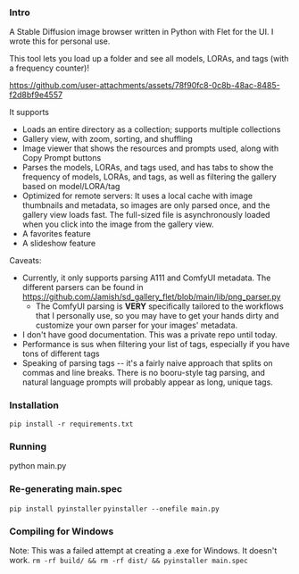 ### Intro

A Stable Diffusion image browser written in Python with Flet for the UI. I wrote this for personal use.

This tool lets you load up a folder and see all models, LORAs, and tags (with a frequency counter)! 

https://github.com/user-attachments/assets/78f90fc8-0c8b-48ac-8485-f2d8bf9e4557

It supports
* Loads an entire directory as a collection; supports multiple collections
* Gallery view, with zoom, sorting, and shuffling
* Image viewer that shows the resources and prompts used, along with Copy Prompt buttons
* Parses the models, LORAs, and tags used, and has tabs to show the frequency of models, LORAs, and tags, as well as filtering the gallery based on model/LORA/tag
* Optimized for remote servers: It uses a local cache with image thumbnails and metadata, so images are only parsed once, and the gallery view loads fast. The full-sized file is asynchronously loaded when you click into the image from the gallery view.
* A favorites feature
* A slideshow feature

Caveats:
* Currently, it only supports parsing A111 and ComfyUI metadata. The different parsers can be found in https://github.com/Jamish/sd_gallery_flet/blob/main/lib/png_parser.py
  * The ComfyUI parsing is **VERY** specifically tailored to the workflows that I personally use, so you may have to get your hands dirty and customize your own parser for your images' metadata.
* I don't have good documentation. This was a private repo until today.
* Performance is sus when filtering your list of tags, especially if you have tons of different tags
* Speaking of parsing tags -- it's a fairly naive approach that splits on commas and line breaks. There is no booru-style tag parsing, and natural language prompts will probably appear as long, unique tags.

### Installation
`pip install -r requirements.txt`

### Running
python main.py

### Re-generating main.spec
`pip install pyinstaller`
`pyinstaller --onefile main.py`

### Compiling for Windows
Note: This was a failed attempt at creating a .exe for Windows. It doesn't work.
`rm -rf build/ && rm -rf dist/ && pyinstaller main.spec`
